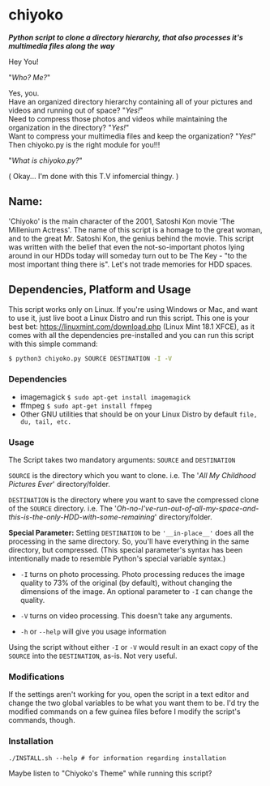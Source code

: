 # chiyoko
__*Python script to clone a directory hierarchy, that also processes it's multimedia files along the way*__

Hey You!

"_Who? Me?_"

Yes, you.<br />
Have an organized directory hierarchy containing all of your pictures and videos and running out of space? "*Yes!*"<br />
Need to compress those photos and videos while maintaining the organization in the directory? "*Yes!*"<br /> Want to compress your
multimedia files and keep the organization? "*Yes!*"<br /> Then chiyoko.py is the right module for you!!!

"*What is chiyoko.py?*"

( Okay... I'm done with this T.V infomercial thingy. )

## Name:
'Chiyoko' is the main character of the 2001, Satoshi Kon movie 'The Millenium Actress'. The name of this script
is a homage to the great woman, and to the great Mr. Satoshi Kon, the genius behind the movie.
This script was written with the belief that even the not-so-important photos lying around in our HDDs today will
someday turn out to be The Key - "to the most important thing there is". Let's not trade memories for HDD spaces.

## Dependencies, Platform and Usage
This script works only on Linux. If you're using Windows or Mac, and want to use it, just live boot a Linux Distro
and run this script. This one is your best bet: https://linuxmint.com/download.php (Linux Mint 18.1 XFCE), as it
comes with all the dependencies pre-installed and you can run this script with this simple command:

```bash
$ python3 chiyoko.py SOURCE DESTINATION -I -V
```

### Dependencies
* imagemagick ```$ sudo apt-get install imagemagick```
* ffmpeg ```$ sudo apt-get install ffmpeg```
* Other GNU utilities that should be on your Linux Distro by default ```file, du, tail, etc.```

### Usage

The Script takes two mandatory arguments: ```SOURCE``` and ```DESTINATION```

```SOURCE``` is the directory which you want to clone. i.e. The '*All My Childhood Pictures Ever*' directory/folder.

```DESTINATION``` is the directory where you want to save the compressed clone of the ```SOURCE``` directory. i.e. The
'_Oh-no-I've-run-out-of-all-my-space-and-this-is-the-only-HDD-with-some-remaining_' directory/folder.

**Special Parameter:** Setting ```DESTINATION``` to be ```'__in-place__'``` does all the processing in the same directory.
So, you'll have everything in the same directory, but compressed. (This special parameter's syntax has been
intentionally made to resemble Python's special variable syntax.)

* ```-I``` turns on photo processing. Photo processing reduces the image quality to 73% of the original (by default), without changing the dimensions of the image. An optional parameter to ```-I``` can change the quality.

* ```-V``` turns on video processing. This doesn't take any arguments.

* ```-h``` or ```--help``` will give you usage information

Using the script without either ```-I``` or ```-V``` would result in an exact copy of the ```SOURCE``` into the ```DESTINATION```, as-is. Not
very useful.

### Modifications
If the settings aren't working for you, open the script in a text editor and change the two global variables to be
what you want them to be. I'd try the modified commands on a few guinea files before I modify the script's commands,
though.

### Installation
```./INSTALL.sh --help # for information regarding installation```

Maybe listen to "Chiyoko's Theme" while running this script?      
